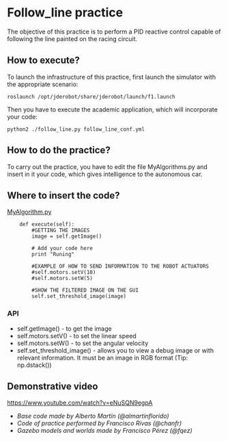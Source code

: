 # Follow_line practice
The objective of this practice is to perform a PID reactive control capable of following the line painted on the racing circuit.

## How to execute?
To launch the infrastructure of this practice, first launch the simulator with the appropriate scenario:
```
roslaunch /opt/jderobot/share/jderobot/launch/f1.launch
```
Then you have to execute the academic application, which will incorporate your code:
```
python2 ./follow_line.py follow_line_conf.yml
```

## How to do the practice?
To carry out the practice, you have to edit the file MyAlgorithms.py and insert in it your code, which gives intelligence to the autonomous car.

## Where to insert the code?
[MyAlgorithm.py](MyAlgorithm.py#L87)
```
    def execute(self):
        #GETTING THE IMAGES
        image = self.getImage()

        # Add your code here
        print "Runing"

        #EXAMPLE OF HOW TO SEND INFORMATION TO THE ROBOT ACTUATORS
        #self.motors.setV(10)
        #self.motors.setW(5)

        #SHOW THE FILTERED IMAGE ON THE GUI
        self.set_threshold_image(image)
```

### API
* self.getImage() - to get the image 
* self.motors.setV() - to set the linear speed
* self.motors.setW() - to set the angular velocity
* self.set_threshold_image() - allows you to view a debug image or with relevant information. It must be an image in RGB format (Tip: np.dstack())


## Demonstrative video
https://www.youtube.com/watch?v=eNuSQN9egpA

* *Base code made by Alberto Martín (@almartinflorido)*
* *Code of practice performed by Francisco Rivas (@chanfr)*
* *Gazebo models and worlds made by Francisco Pérez (@fqez)*
